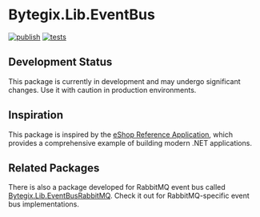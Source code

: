 # Bytegix.Lib.EventBus

[![publish](https://github.com/bytegix/Bytegix.Lib.EventBus/actions/workflows/publish.yml/badge.svg)](https://github.com/bytegix/Bytegix.Lib.EventBus/actions/workflows/publish.yml)
[![tests](https://github.com/bytegix/Bytegix.Lib.EventBus/actions/workflows/test.yml/badge.svg)](https://github.com/bytegix/Bytegix.Lib.EventBus/actions/workflows/test.yml)


## Development Status
This package is currently in development and may undergo significant changes. Use it with caution in production environments.

## Inspiration
This package is inspired by the [eShop Reference Application](https://github.com/dotnet/eShop), which provides a comprehensive example of building modern .NET applications.

## Related Packages
There is also a package developed for RabbitMQ event bus called [Bytegix.Lib.EventBusRabbitMQ](https://github.com/bytegix/Bytegix.Lib.EventBusRabbitMQ). Check it out for RabbitMQ-specific event bus implementations.